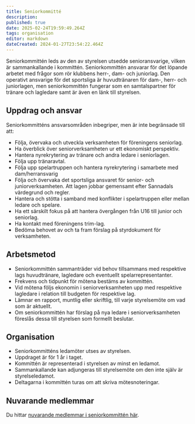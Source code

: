 ```yaml
---
title: Seniorkommitté
description: 
published: true
date: 2025-02-24T19:59:49.264Z
tags: organisation
editor: markdown
dateCreated: 2024-01-27T23:54:22.464Z
---
```


Seniorkommittén leds av den av styrelsen utsedde senioransvarige, vilken är sammankallande i kommittén. Seniorkommittén ansvarar för det löpande arbetet med frågor som rör klubbens herr-, dam- och juniorlag. Den operativt ansvarige för det sportsliga är huvudtränaren för dam-, herr- och juniorlagen, men seniorkommittén fungerar som en samtalspartner för tränare och lagledare samt är även en länk till styrelsen. 

## Uppdrag och ansvar
Seniorkommitténs ansvarsområden inbegriper, men är inte begränsade till att: 
* Följa, övervaka och utveckla verksamheten för föreningens seniorlag.
*	Ha överblick över seniorverksamheten ur ett ekonomiskt perspektiv.
*	Hantera nyrekrytering av tränare och andra ledare i seniorlagen.
*	Följa upp tränaravtal.
*	Följa upp spelartruppen och hantera nyrekrytering i samarbete med dam/herransvarig
*	Följa och övervaka det sportsliga ansvaret för senior- och juniorverksamheten. Att lagen jobbar gemensamt efter Sannadals värdegrund och regler.
*	Hantera och stötta i samband med konflikter i spelartruppen eller mellan ledare och spelare.
*	Ha ett särskilt fokus på att hantera övergången från U16 till junior och seniorlag.
*	Ha kontakt med föreningens trim-lag.
*	Bedöma behovet av och ta fram förslag på styrdokument för verksamheten.



## Arbetsmetod
* Seniorkommittén sammanträder vid behov tillsammans med respektive lags huvudtränare, lagledare och eventuellt spelarrepresentanter.
* Frekvens och tidpunkt för mötena bestäms av kommittén.
* Vid mötena följs ekonomin i seniorverksamheten upp med respektive lagledare i relation till budgeten för respektive lag.
* Lämnar en rapport, muntlig eller skriftlig, till varje styrelsemöte om vad som är aktuellt.
* Om seniorkommittén har förslag på nya ledare i seniorverksamheten föreslås dessa till styrelsen som formellt beslutar.


## Organisation
* Seniorkommitténs ledamöter utses av styrelsen.
* Uppdraget är för 1 år i taget.
* Kommittén är representerad i styrelsen av minst en ledamot.
* Sammankallande kan adjungeras till styrelsemöte om den inte själv är styrelseledamot.
* Deltagarna i kommittén turas om att skriva mötesnoteringar.


## Nuvarande medlemmar
Du hittar [nuvarande medlemmar i seniorkommittén här](https://sannadal.com/om-foreningen/organisation/seniorkommitte/).

